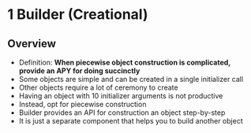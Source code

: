 # 1 Builder (Creational)

## Overview

- Definition: **When piecewise object construction is complicated, provide an APY for doing succinctly**
- Some objects are simple and can be created in a single initializer call
- Other objects require a lot of ceremony to create
- Having an object with 10 initializer arguments is not productive
- Instead, opt for piecewise construction
- Builder provides an API for construction an object step-by-step
- It is just a separate component that helps you to build another object
